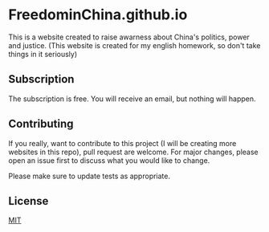 # FreedominChina.github.io

This is a website created to raise awarness about China's politics, power and justice.
(This website is created for my english homework, so don't take things in it seriously)

## Subscription

The subscription is free. You will receive an email, but nothing will happen.

## Contributing

If you really, want to contribute to this project (I will be creating more websites in this repo), pull request are welcome. For major changes, please open an issue first to discuss what you would like to change.

Please make sure to update tests as appropriate.

## License

[MIT](https://choosealicense.com/licenses/mit/)
